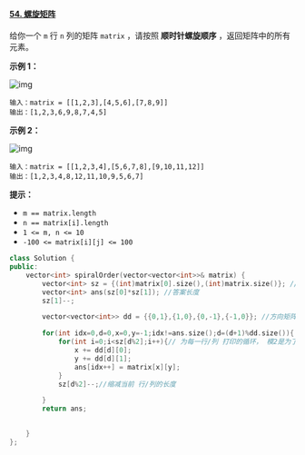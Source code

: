 #### [54. 螺旋矩阵](https://leetcode-cn.com/problems/spiral-matrix/)

给你一个 `m` 行 `n` 列的矩阵 `matrix` ，请按照 **顺时针螺旋顺序** ，返回矩阵中的所有元素。

 

**示例 1：**

![img](https://assets.leetcode.com/uploads/2020/11/13/spiral1.jpg)

```
输入：matrix = [[1,2,3],[4,5,6],[7,8,9]]
输出：[1,2,3,6,9,8,7,4,5]
```

**示例 2：**

![img](https://assets.leetcode.com/uploads/2020/11/13/spiral.jpg)

```
输入：matrix = [[1,2,3,4],[5,6,7,8],[9,10,11,12]]
输出：[1,2,3,4,8,12,11,10,9,5,6,7]
```

 

**提示：**

- `m == matrix.length`
- `n == matrix[i].length`
- `1 <= m, n <= 10`
- `-100 <= matrix[i][j] <= 100`

```c++
class Solution {
public:
    vector<int> spiralOrder(vector<vector<int>>& matrix) {
        vector<int> sz = {(int)matrix[0].size(),(int)matrix.size()}; //矩阵的列数和行数
        vector<int> ans(sz[0]*sz[1]); //答案长度
        sz[1]--; 

        vector<vector<int>> dd = {{0,1},{1,0},{0,-1},{-1,0}}; //方向矩阵

        for(int idx=0,d=0,x=0,y=-1;idx!=ans.size();d=(d+1)%dd.size()){ //初始位置；循环结束条件；方向每次变换
            for(int i=0;i<sz[d%2];i++){// 为每一行/列 打印的循环， 模2是为了选择行还是列
                x += dd[d][0];
                y += dd[d][1];
                ans[idx++] = matrix[x][y];
            }
            sz[d%2]--;//缩减当前 行/列的长度

        }
        return ans;
    

    }
};
```


